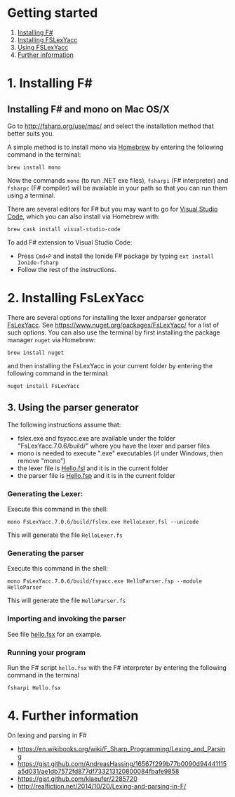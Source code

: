 # Getting started

1. [Installing F#](#1-installing-f)
2. [Installing FSLexYacc](#2-installing-fslexyacc)
3. [Using FSLexYacc](#3-using-the-parser-generator)
4. [Further information](#4-further-information)

# 1. Installing F# 

## Installing F# and mono on Mac OS/X

Go to http://fsharp.org/use/mac/ and select the installation method that better suits you.

A simple method is to install mono via [Homebrew](https://brew.sh/) by entering the following command in the terminal:

```
brew install mono
```

Now the commands `mono` (to run .NET exe files), `fsharpi` (F# interpreter) and `fsharpc` (F# compiler) will be available in your path so that you can run them using a terminal. 

There are several editors for F# but you may want to go for [Visual Studio Code](https://code.visualstudio.com/), which you can also install via Homebrew with:

```
brew cask install visual-studio-code 
```

To add F# extension to Visual Studio Code:
* Press `Cmd+P` and install the Ionide F# package by typing `ext install Ionide-fsharp`
* Follow the rest of the instructions.

# 2. Installing FsLexYacc

There are several options for installing the lexer andparser generator [FsLexYacc](http://fsprojects.github.io/FsLexYacc/). See https://www.nuget.org/packages/FsLexYacc/ for a list of such options. You can also use the terminal by first installing the package manager `nuget` via Homebrew:

```    
brew install nuget
```

and then installing the FsLexYacc in your current folder by entering the following command in the terminal:

```
nuget install FsLexYacc
```


## 3. Using the parser generator

The following instructions assume that:
- fslex.exe and fsyacc.exe are available under the folder "FsLexYacc.7.0.6/build/" where you have the lexer and parser files
- mono is needed to execute ".exe" executables (if under Windows, then remove "mono")
- the lexer file is [Hello.fsl](hello/Hello.fsl) and it is in the current folder
- the parser file is [Hello.fsp](hello/Hello.fsp) and it is in the current folder

### Generating the Lexer:
Execute this command in the shell:

```
mono FsLexYacc.7.0.6/build/fslex.exe HelloLexer.fsl --unicode
```

This will generate the file `HelloLexer.fs`

### Generating the parser
Execute this command in the shell:

```
mono FsLexYacc.7.0.6/build/fsyacc.exe HelloParser.fsp --module HelloParser
```

This will generate the file `HelloParser.fs`

### Importing and invoking the parser

See file [hello.fsx](hello/Hello.fsx) for an example.

### Running your program

Run the F# script `hello.fsx` with the F# interpreter by entering the following command in the terminal

```
fsharpi Hello.fsx
```


# 4. Further information

On lexing and parsing in F#
* https://en.wikibooks.org/wiki/F_Sharp_Programming/Lexing_and_Parsing
* https://gist.github.com/AndreasHassing/16567f299b77b0090d94441115a5d031/ae1db7572fd877df733213120800084fbafe9858
* https://gist.github.com/klaeufer/2285720
* http://realfiction.net/2014/10/20/Lexing-and-parsing-in-F/